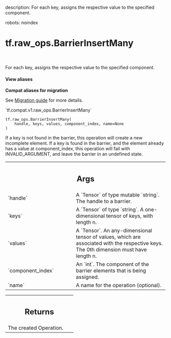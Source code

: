 description: For each key, assigns the respective value to the specified component.

robots: noindex

# tf.raw_ops.BarrierInsertMany

<!-- Insert buttons and diff -->

<table class="tfo-notebook-buttons tfo-api nocontent" align="left">

</table>



For each key, assigns the respective value to the specified component.

<section class="expandable">
  <h4 class="showalways">View aliases</h4>
  <p>
<b>Compat aliases for migration</b>
<p>See
<a href="https://www.tensorflow.org/guide/migrate">Migration guide</a> for
more details.</p>
<p>`tf.compat.v1.raw_ops.BarrierInsertMany`</p>
</p>
</section>

<pre class="devsite-click-to-copy prettyprint lang-py tfo-signature-link">
<code>tf.raw_ops.BarrierInsertMany(
    handle, keys, values, component_index, name=None
)
</code></pre>



<!-- Placeholder for "Used in" -->

If a key is not found in the barrier, this operation will create a new
incomplete element. If a key is found in the barrier, and the element
already has a value at component_index, this operation will fail with
INVALID_ARGUMENT, and leave the barrier in an undefined state.

<!-- Tabular view -->
 <table class="responsive fixed orange">
<colgroup><col width="214px"><col></colgroup>
<tr><th colspan="2"><h2 class="add-link">Args</h2></th></tr>

<tr>
<td>
`handle`
</td>
<td>
A `Tensor` of type mutable `string`. The handle to a barrier.
</td>
</tr><tr>
<td>
`keys`
</td>
<td>
A `Tensor` of type `string`.
A one-dimensional tensor of keys, with length n.
</td>
</tr><tr>
<td>
`values`
</td>
<td>
A `Tensor`.
An any-dimensional tensor of values, which are associated with the
respective keys. The 0th dimension must have length n.
</td>
</tr><tr>
<td>
`component_index`
</td>
<td>
An `int`.
The component of the barrier elements that is being assigned.
</td>
</tr><tr>
<td>
`name`
</td>
<td>
A name for the operation (optional).
</td>
</tr>
</table>



<!-- Tabular view -->
 <table class="responsive fixed orange">
<colgroup><col width="214px"><col></colgroup>
<tr><th colspan="2"><h2 class="add-link">Returns</h2></th></tr>
<tr class="alt">
<td colspan="2">
The created Operation.
</td>
</tr>

</table>

